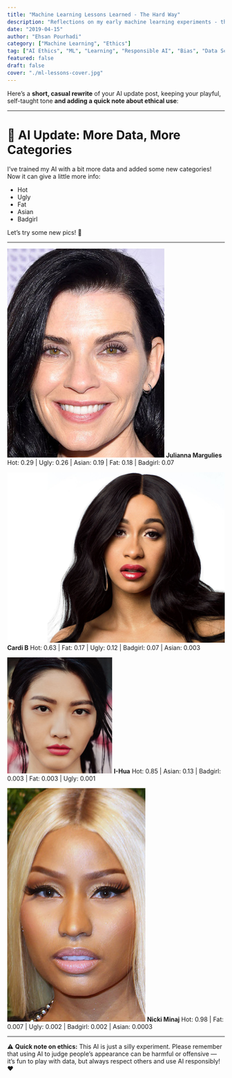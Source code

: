 ```yaml
---
title: "Machine Learning Lessons Learned - The Hard Way"
description: "Reflections on my early machine learning experiments - the mistakes, challenges, and important lessons about bias, ethics, and responsible AI development that every beginner should know."
date: "2019-04-15"
author: "Ehsan Pourhadi"
category: ["Machine Learning", "Ethics"]
tag: ["AI Ethics", "ML", "Learning", "Responsible AI", "Bias", "Data Science"]
featured: false
draft: false
cover: "./ml-lessons-cover.jpg"
---
```


Here’s a **short, casual rewrite** of your AI update post, keeping your playful, self-taught tone **and adding a quick note about ethical use**:

---

# 🤖 AI Update: More Data, More Categories

I’ve trained my AI with a bit more data and added some new categories! Now it can give a little more info:

- Hot
- Ugly
- Fat
- Asian
- Badgirl

Let’s try some new pics! 🙂

---

![Julianna Margulies](./Julianna_Margulies.jpg)
**Julianna Margulies**
Hot: 0.29 | Ugly: 0.26 | Asian: 0.19 | Fat: 0.18 | Badgirl: 0.07

![Cardi B](./cardi-b-rolling-stone-interview-cover_.jpg)
**Cardi B**
Hot: 0.63 | Fat: 0.17 | Ugly: 0.12 | Badgirl: 0.07 | Asian: 0.003

![I-Hua](./1111.jpg)
**I-Hua**
Hot: 0.85 | Asian: 0.13 | Badgirl: 0.003 | Fat: 0.003 | Ugly: 0.001

![Nicki Minaj](./nicki-minaj.jpg)
**Nicki Minaj**
Hot: 0.98 | Fat: 0.007 | Ugly: 0.002 | Badgirl: 0.002 | Asian: 0.0003

---

⚠️ **Quick note on ethics:** This AI is just a silly experiment. Please remember that using AI to judge people’s appearance can be harmful or offensive — it’s fun to play with data, but always respect others and use AI responsibly! ❤️
